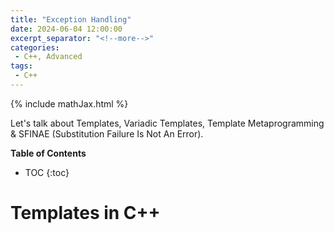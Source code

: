 ```yaml
---
title: "Exception Handling"
date: 2024-06-04 12:00:00
excerpt_separator: "<!--more-->"
categories:
 - C++, Advanced
tags:
 - C++
---
```

{% include mathJax.html %}

Let's talk about Templates, Variadic Templates, Template Metaprogramming & SFINAE (Substitution Failure Is Not An Error).

<!--more-->

**Table of Contents**
* TOC
{:toc}

# Templates in C++